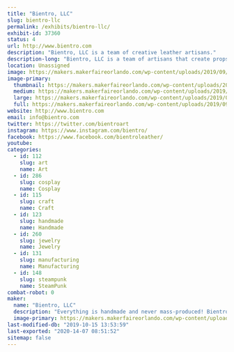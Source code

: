 ```yaml
---
title: "Bientro, LLC"
slug: bientro-llc
permalink: /exhibits/bientro-llc/
exhibit-id: 37360
status: 4
url: http://www.bientro.com
description: "Bientro, LLC is a team of creative leather artisans."
description-long: "Bientro, LLC is a team of artisans that create props and accessories from leather, high-grade gemstones and crystals, and bright aluminum for chainmaille jewelry."
location: Unassigned
image: https://makers.makerfaireorlando.com/wp-content/uploads/2019/09/IMG_2826-1024x768.jpg
image-primary:
  thumbnail: https://makers.makerfaireorlando.com/wp-content/uploads/2019/09/IMG_2826-150x150.jpg
  medium: https://makers.makerfaireorlando.com/wp-content/uploads/2019/09/IMG_2826-300x225.jpg
  large: https://makers.makerfaireorlando.com/wp-content/uploads/2019/09/IMG_2826-1024x768.jpg
  full: https://makers.makerfaireorlando.com/wp-content/uploads/2019/09/IMG_2826.jpg
website: http://www.bientro.com
email: info@bientro.com
twitter: https://twitter.com/bientroart
instagram: https://www.instagram.com/bientro/
facebook: https://www.facebook.com/bientroleather/
youtube: 
categories:
  - id: 112
    slug: art
    name: Art
  - id: 286
    slug: cosplay
    name: Cosplay
  - id: 115
    slug: craft
    name: Craft
  - id: 123
    slug: handmade
    name: Handmade
  - id: 260
    slug: jewelry
    name: Jewelry
  - id: 131
    slug: manufacturing
    name: Manufacturing
  - id: 148
    slug: steampunk
    name: SteamPunk
combat-robot: 0
maker:
  name: "Bientro, LLC"
  description: "Everything is handmade and never mass-produced! Bientro, LLC are local leather artists at various shops in Central Florida. We create handcrafted leather goods and original art. We love steampunk and cosplayers and will work with you to create custom leather goods. Everything we make is unique and takes time to craft. At Bientro Leather, we use real leather, high-grade gemstones and crystals, and bright aluminum for the chainmaille jewelry."
  image-primary: https://makers.makerfaireorlando.com/wp-content/uploads/2019/09/Bientro_logo_FB500.jpg
last-modified-db: "2019-10-15 13:53:59"
last-exported: "2020-14-07 08:51:52"
sitemap: false
---
```

